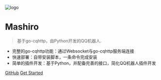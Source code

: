 ![logo](https://avatars.githubusercontent.com/u/89284004?s=200&v=4)

# Mashiro

> 基于go-cqhttp，由Python开发的QQ机器人.

* 完整的go-cqhttp功能：通过Websocket与go-cqhttp服务端连接
* 快速部署：自带安装脚本，一条命令完成安装
* 简单的插件开发：基于Python，并配备完善的接口，简化QQ机器人插件开发

[GitHub](https://github.com/BotMashiro/Mashiro.git)
[Get Started](#快速开始)

